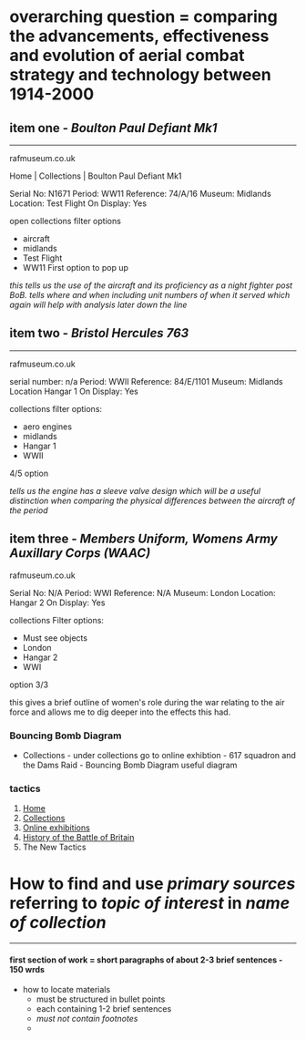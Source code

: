 
# overarching question = comparing the advancements, effectiveness and evolution of aerial combat strategy and technology between 1914-2000
## item one - *Boulton Paul Defiant Mk1*
---
rafmuseum.co.uk

Home | Collections | Boulton Paul Defiant Mk1 

Serial No: N1671
Period: WW11
Reference: 74/A/16
Museum: Midlands
Location: Test Flight
On Display: Yes


open collections 
filter options 
- aircraft
- midlands
- Test Flight
- WW11
 First option to pop up 

*this tells us the use of the aircraft and its proficiency as a night fighter post BoB. tells where and when including unit numbers of when it served which again will help with analysis later down the line*
## item two - *Bristol Hercules 763*
---
rafmuseum.co.uk

serial number: n/a
Period: WWII
Reference: 84/E/1101
Museum: Midlands
Location Hangar 1
On Display: Yes

collections
filter options:
- aero engines 
- midlands
- Hangar 1
- WWII

4/5 option 

*tells us the engine has a sleeve valve design which will be a useful distinction when comparing the physical differences between the aircraft of the period*



## item three - *Members Uniform, Womens Army Auxillary Corps (WAAC)*

rafmuseum.co.uk

Serial No: N/A
Period: WWI
Reference: N/A
Museum: London
Location: Hangar 2
On Display: Yes

collections
Filter options:
- Must see objects
- London
- Hangar 2
- WWI

option 3/3 

this gives a brief outline of women's role during the war relating to the air force and allows me to dig deeper into the effects this had.

### Bouncing Bomb Diagram 
- Collections - under collections go to online exhibtion - 617 squadron and the Dams Raid - Bouncing Bomb Diagram
useful diagram 

### tactics
1. [Home](https://www.rafmuseum.org.uk/)
2.  [Collections](https://www.rafmuseum.org.uk/research/)
3.  [Online exhibitions](https://www.rafmuseum.org.uk/research/online-exhibitions/)
4.  [History of the Battle of Britain](https://www.rafmuseum.org.uk/research/online-exhibitions/history-of-the-battle-of-britain/)
5.  The New Tactics
# How to find and use *primary sources* referring to *topic of interest* in *name of collection* 
---
#### first section of work = short paragraphs of about 2-3 brief sentences  - 150 wrds
- how to locate materials 
	- must be structured in bullet points
	- each containing 1-2 brief sentences 
	- *must not contain footnotes*
	- 
